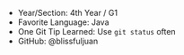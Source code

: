 - Year/Section: 4th Year / G1
- Favorite Language: Java
- One Git Tip Learned: Use `git status` often
- GitHub: @blissfuljuan